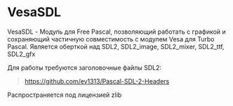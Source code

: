 # VesaSDL
VesaSDL - Модуль для Free Pascal, позволяющий работать с графикой и сохраняющий
частичную совместимость с модулем Vesa для Turbo Pascal.
Является оберткой над SDL2, SDL2_image, SDL2_mixer, SDL2_ttf, SDL2_gfx

Для работы требуются заголовочные файлы SDL2:

> https://github.com/ev1313/Pascal-SDL-2-Headers

Распространяется под лицензией zlib

